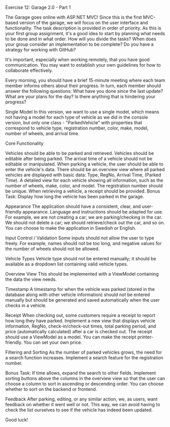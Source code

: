 Exercise 12: Garage 2.0 - Part 1

The Garage goes online with ASP.NET MVC! Since this is the first MVC-based version of the garage, we will focus on the user interface and functionality. The task description is provided in order of priority. As this is your first group assignment, it's a good idea to start by planning what needs to be done and in what order. How will you divide the tasks? When does your group consider an implementation to be complete? Do you have a strategy for working with GitHub?

It's important, especially when working remotely, that you have good communication. You may want to establish your own guidelines for how to collaborate effectively.

Every morning, you should have a brief 15-minute meeting where each team member informs others about their progress. In turn, each member should answer the following questions:
What have you done since the last update?
What are your plans for the day?
Is there anything that is hindering your progress?

Single Model
In this version, we want to use a single model, which means not having a model for each type of vehicle as we did in the console version, but only one class - "ParkedVehicle" with properties that correspond to vehicle type, registration number, color, make, model, number of wheels, and arrival time.

Core Functionality

Vehicles should be able to be parked and retrieved.
Vehicles should be editable after being parked.
The arrival time of a vehicle should not be editable or manipulated.
When parking a vehicle, the user should be able to enter the vehicle's data.
There should be an overview view where all parked vehicles are displayed with basic data: Type, RegNo, Arrival Time, (Parked Time).
A detailed view for each vehicle showing all information, such as the number of wheels, make, color, and model.
The registration number should be unique.
When retrieving a vehicle, a receipt should be provided.
Bonus Task: Display how long the vehicle has been parked in the garage.

Appearance
The application should have a consistent, clear, and user-friendly appearance. Language and instructions should be adapted for use. For example, we are not creating a car; we are parking/checking in the car. We should not delete a car; we should retrieve/check out the car, and so on. You can choose to make the application in Swedish or English.

Input Control / Validation
Some inputs should not allow the user to type freely. For example, names should not be too long, and negative values for the number of wheels should not be allowed.

Vehicle Types
Vehicle type should not be entered manually; it should be available as a dropdown list containing valid vehicle types.

Overview View
This should be implemented with a ViewModel containing the data the view needs.

Timestamp
A timestamp for when the vehicle was parked (stored in the database along with other vehicle information) should not be entered manually but should be generated and saved automatically when the user checks in a vehicle.

Receipt
When checking out, some customers require a receipt to report how long they have parked. Implement a new view that displays vehicle information, RegNo, check-in/check-out times, total parking period, and price (automatically calculated) after a car is checked out. The receipt should use a ViewModel as a model. You can make the receipt printer-friendly. You can set your own price.

Filtering and Sorting
As the number of parked vehicles grows, the need for a search function increases. Implement a search feature for the registration number.

Bonus Task: If time allows, expand the search to other fields. Implement sorting buttons above the columns in the overview view so that the user can choose a column to sort in ascending or descending order. You can choose whether to sort on the backend or frontend.

Feedback
After parking, editing, or any similar action, we, as users, want feedback on whether it went well or not. This way, we can avoid having to check the list ourselves to see if the vehicle has indeed been updated.

Good luck!
